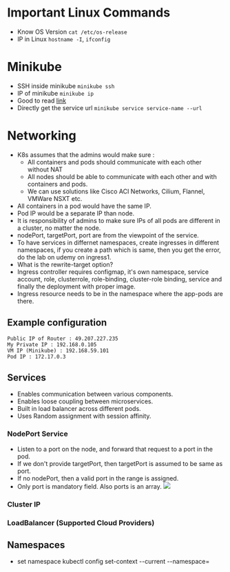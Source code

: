 # Important Linux Commands
- Know OS Version ```cat /etc/os-release```
- IP in Linux ```hostname -I```, ```ifconfig```

# Minikube
- SSH inside minikube ```minikube ssh```
- IP of minikube ```minikube ip```
- Good to read [link](https://stackoverflow.com/questions/56433289/why-does-virtualbox-create-2-interfaces-on-host-only-adapter)
- Directly get the service url ```minikube service service-name --url```

# Networking
- K8s assumes that the admins would make sure :
    - All containers and pods should communicate with each other without NAT
    - All nodes should be able to communicate with each other and with containers and pods.
    - We can use solutions like Cisco ACI Networks, Cilium, Flannel, VMWare NSXT etc.
- All containers in a pod would have the same IP.
- Pod IP would be a separate IP than node.
- It is responsibility of admins to make sure IPs of all pods are different in a cluster, no matter the node.
- nodePort, targetPort, port are from the viewpoint of the service.
- To have services in differnet namespaces, create ingresses in different namespaces, if you create a path which is same, then you get the error, do the lab on udemy on ingress1.
- What is the rewrite-target option?
- Ingress controller requires configmap, it's own namespace, service account, role, clusterrole, role-binding, cluster-role binding, service and finally the deployment with proper image.
- Ingress resource needs to be in the namespace where the app-pods are there.


## Example configuration
```
Public IP of Router : 49.207.227.235
My Private IP : 192.168.0.105
VM IP (Minikube) : 192.168.59.101
Pod IP : 172.17.0.3
```

## Services
- Enables communication between various components.
- Enables loose coupling between microservices.
- Built in load balancer across different pods.
- Uses Random assignment with session affinity.
### NodePort Service
- Listen to a port on the node, and forward that request to a port in the pod.
- If we don't provide targetPort, then targetPort is assumed to be same as port.
- If no nodePort, then a valid port in the range is assigned.
- Only port is mandatory field.
Also ports is an array.
![](../Resources/nodeport.png)
### Cluster IP


### LoadBalancer (Supported Cloud Providers)

## Namespaces
- set namespace kubectl config set-context --current --namespace=<insert-namespace-name-here>